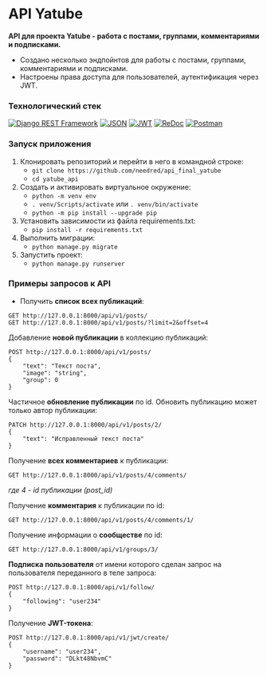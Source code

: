# API Yatube
**API для проекта Yatube - работа с постами, группами, комментариями и подписками.**
* Создано несколько эндпойнтов для работы с постами, группами, комментариями и подписками.
* Настроены права доступа для пользователей, аутентификация через JWT.

### Технологический стек
[![Django REST Framework](https://img.shields.io/badge/-Django%20REST%20Framework-464646?style=flat&color=008080)](https://www.django-rest-framework.org/) [![JSON](https://img.shields.io/badge/-JSON-464646?style=flat&logo=JSON&logoColor=56C0C0&color=008080)](https://www.json.org/json-en.html) [![JWT](https://img.shields.io/badge/-JWT-464646?style=flat&color=008080)](https://jwt.io/) [![ReDoc](https://img.shields.io/badge/-ReDoc-464646?style=flat&color=008080)](https://redoc.ly/redoc/) [![Postman](https://img.shields.io/badge/-Postman-464646?style=flat&logo=Postman&logoColor=56C0C0&color=008080)](https://www.postman.com/)

### Запуск приложения
1) Клонировать репозиторий и перейти в него в командной строке:
    - ```git clone https://github.com/needred/api_final_yatube```
    - ```cd yatube_api```
2) Cоздать и активировать виртуальное окружение:
    - ```python -m venv env```
    - ```. venv/Scripts/activate``` или ```. venv/bin/activate```
    - ```python -m pip install --upgrade pip```
3) Установить зависимости из файла requirements.txt:
    - ```pip install -r requirements.txt```
4) Выполнить миграции:
    - ```python manage.py migrate```
5) Запустить проект:
    - ```python manage.py runserver```

### Примеры запросов к API
+ Получить **список всех публикаций**:
```
GET http://127.0.0.1:8000/api/v1/posts/
GET http://127.0.0.1:8000/api/v1/posts/?limit=2&offset=4
```

Добавление **новой публикации** в коллекцию публикаций:
```
POST http://127.0.0.1:8000/api/v1/posts/
{
    "text": "Текст поста",
    "image": "string",
    "group": 0
}
```

Частичное **обновление публикации** по id. Обновить публикацию может только автор публикации:
```
PATCH http://127.0.0.1:8000/api/v1/posts/2/
{
    "text": "Исправленный текст поста"
}
```

Получение **всех комментариев** к публикации:
```
GET http://127.0.0.1:8000/api/v1/posts/4/comments/
```
_где 4 - id публикации (post_id)_

Получение **комментария** к публикации по id:
```
GET http://127.0.0.1:8000/api/v1/posts/4/comments/1/
```

Получение информации о **сообществе** по id:
```
GET http://127.0.0.1:8000/api/v1/groups/3/
```

**Подписка пользователя** от имени которого сделан запрос на пользователя переданного в теле запроса:
```
POST http://127.0.0.1:8000/api/v1/follow/
{
    "following": "user234"
}
```

Получение **JWT-токена**:
```
POST http://127.0.0.1:8000/api/v1/jwt/create/
{
    "username": "user234",
    "password": "DLkt48NbvmC"
}
```
